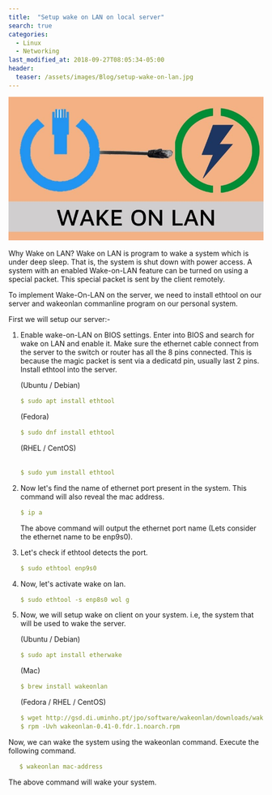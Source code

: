 ```yaml
---
title:  "Setup wake on LAN on local server"
search: true
categories: 
  - Linux
  - Networking
last_modified_at: 2018-09-27T08:05:34-05:00
header:
  teaser: /assets/images/Blog/setup-wake-on-lan.jpg
---
```


![WoLAN](/assets/images/Blog/setup-wake-on-lan.jpg)

Why Wake on LAN? Wake on LAN is program to wake a system which is under deep sleep. That is, the system is shut down with power access. A system with an enabled Wake-on-LAN feature can be turned on using a special packet. This special packet is sent by the client remotely.

To implement Wake-On-LAN on the server, we need to install ethtool on our server and wakeonlan commanline program on our personal system.

First we will setup our server:-

1. Enable wake-on-LAN on BIOS settings. Enter into BIOS and search for wake on LAN and enable it.
   Make sure the ethernet cable connect from the server to the switch or router has all the 8 pins connected. This is because the magic packet is sent via a dedicatd pin, usually last 2 pins.
   Install ethtool into the server.

   (Ubuntu / Debian)

   ```yaml
   $ sudo apt install ethtool
   ```

   (Fedora)

   ```yaml
   $ sudo dnf install ethtool
   ```

   (RHEL / CentOS)

   ```yaml

   $ sudo yum install ethtool
   ```

2. Now let's find the name of ethernet port present in the system. This command will also reveal the mac address.

   ```yaml
   $ ip a
   ```

   The above command will output the ethernet port name (Lets consider the ethernet name to be enp9s0).
3. Let's check if ethtool detects the port.

   ```yaml
   $ sudo ethtool enp9s0
   ```

4. Now, let's activate wake on lan.

   ```yaml
   $ sudo ethtool -s enp8s0 wol g
   ```

5. Now, we will setup wake on client on your system. i.e, the system that will be used to wake the server.

   (Ubuntu / Debian)

   ```yaml
   $ sudo apt install etherwake
   ```

   (Mac)

   ```yaml
   $ brew install wakeonlan
   ```

   (Fedora / RHEL / CentOS)

   ```yaml
   $ wget http://gsd.di.uminho.pt/jpo/software/wakeonlan/downloads/wakeonlan-0.41-0.fdr.1.noarch.rpm 
   $ rpm -Uvh wakeonlan-0.41-0.fdr.1.noarch.rpm
   ```

Now, we can wake the system using the wakeonlan command.
Execute the following command.

```yaml
   $ wakeonlan mac-address
```

The above command will wake your system.